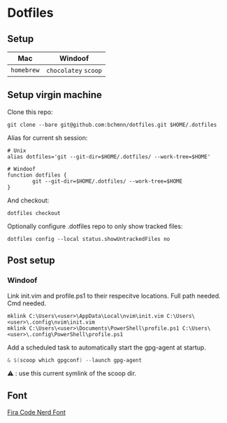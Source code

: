 # Dotfiles

## Setup

|Mac|Windoof|
|-|-|
|`homebrew`|`chocolatey` `scoop`|

## Setup virgin machine

Clone this repo:
```console
git clone --bare git@github.com:bchmnn/dotfiles.git $HOME/.dotfiles
```

Alias for current sh session:
```console
# Unix
alias dotfiles='git --git-dir=$HOME/.dotfiles/ --work-tree=$HOME'

# Windoof
function dotfiles {
        git --git-dir=$HOME/.dotfiles/ --work-tree=$HOME
}
```

And checkout:
```console
dotfiles checkout
```

Optionally configure .dotfiles repo to only show tracked files:
```console
dotfiles config --local status.showUntrackedFiles no
```

## Post setup
### Windoof
Link init.vim and profile.ps1 to their respecitve locations. Full path needed. Cmd needed.
```console
mklink C:\Users\<user>\AppData\Local\nvim\init.vim C:\Users\<user>\.config\nvim\init.vim
mklink C:\Users\<user>\Documents\PowerShell\profile.ps1 C:\Users\<user>\.config\PowerShell\profile.ps1
```

Add a scheduled task to automatically start the gpg-agent
at startup.
```powershell
& $(scoop which gpgconf) --launch gpg-agent
```
⚠️ : use this current symlink of the scoop dir.

## Font
[Fira Code Nerd Font](https://github.com/ryanoasis/nerd-fonts/blob/master/patched-fonts/FiraCode/Regular/complete/Fira%20Code%20Regular%20Nerd%20Font%20Complete%20Mono%20Windows%20Compatible.ttf)
